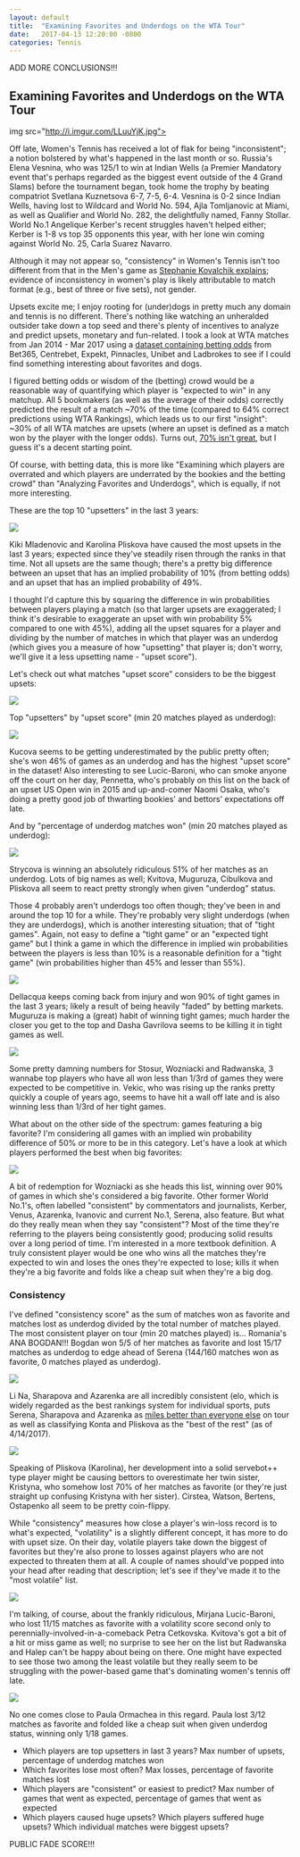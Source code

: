 ```yaml
---
layout: default
title:  "Examining Favorites and Underdogs on the WTA Tour"
date:   2017-04-13 12:20:00 -0800
categories: Tennis
---
```


ADD MORE CONCLUSIONS!!!

<h2>Examining Favorites and Underdogs on the WTA Tour</h2>

img src="http://i.imgur.com/LLuuYjK.jpg">

Off late, Women's Tennis has received a lot of flak for being "inconsistent"; a notion bolstered by what's happened in the last month or so. Russia's Elena Vesnina, who was 125/1 to win at Indian Wells (a Premier Mandatory event that's perhaps regarded as the biggest event outside of the 4 Grand Slams) before the tournament began, took home the trophy by beating compatriot Svetlana Kuznetsova 6-7, 7-5, 6-4. Vesnina is 0-2 since Indian Wells, having lost to Wildcard and World No. 594, Ajla Tomljanovic at Miami, as well as Qualifier and World No. 282, the delightfully named, Fanny Stollar. World No.1 Angelique Kerber's recent struggles haven't helped either; Kerber is 1-8 vs top 35 opponents this year, with her lone win coming against World No. 25, Carla Suarez Navarro.

Although it may not appear so, "consistency" in Women's Tennis isn't too different from that in the Men's game as <a href="https://www.sciencedaily.com/releases/2015/08/150809170256.htm">Stephanie Kovalchik explains</a>; evidence of inconsistency in women's play is likely attributable to match format (e.g., best of three or five sets), not gender.

Upsets excite me; I enjoy rooting for (under)dogs in pretty much any domain and tennis is no different. There's nothing like watching an unheralded outsider take down a top seed and there's plenty of incentives to analyze and predict upsets, monetary and fun-related. I took a look at WTA matches from Jan 2014 - Mar 2017 using a <a href="https://github.com/skoval/deuce/blob/master/data/wta_odds.RData">dataset containing betting odds</a> from Bet365, Centrebet, Expekt, Pinnacles, Unibet and Ladbrokes to see if I could find something interesting about favorites and dogs.

I figured betting odds or wisdom of the (betting) crowd would be a reasonable way of quantifying which player is "expected to win" in any matchup. All 5 bookmakers (as well as the average of their odds) correctly predicted the result of a match ~70% of the time (compared to 64% correct predictions using WTA Rankings), which leads us to our first "insight": ~30% of all WTA matches are upsets (where an upset is defined as a match won by the player with the longer odds). Turns out, <a href="http://www.tennisabstract.com/blog/2017/01/15/measuring-the-performance-of-tennis-prediction-models/">70% isn't great</a>, but I guess it's a decent starting point.

Of course, with betting data, this is more like "Examining which players are overrated and which players are underrated by the bookies and the betting crowd" than "Analyzing Favorites and Underdogs", which is equally, if not more interesting.

These are the top 10 "upsetters" in the last 3 years:

<img src="http://i.imgur.com/0hVrfI5.png">

Kiki Mladenovic and Karolina Pliskova have caused the most upsets in the last 3 years; expected since they've steadily risen through the ranks in that time. Not all upsets are the same though; there's a pretty big difference between an upset that has an implied probability of 10% (from betting odds) and an upset that has an implied probability of 49%. 

I thought I'd capture this by squaring the difference in win probabilities between players playing a match (so that larger upsets are exaggerated; I think it's desirable to exaggerate an upset with win probability 5% compared to one with 45%), adding all the upset squares for a player and dividing by the number of matches in which that player was an underdog (which gives you a measure of how "upsetting" that player is; don't worry, we'll give it a less upsetting name - "upset score").

Let's check out what matches "upset score" considers to be the biggest upsets:

<img src="http://i.imgur.com/aadTc4j.png">

Top "upsetters" by "upset score" (min 20 matches played as underdog):

<img src="http://i.imgur.com/wqSUsrz.png">

Kucova seems to be getting underestimated by the public pretty often; she's won 46% of games as an underdog and has the highest "upset score" in the dataset! Also interesting to see Lucic-Baroni, who can smoke anyone off the court on her day, Pennetta, who's probably on this list on the back of an upset US Open win in 2015 and up-and-comer Naomi Osaka, who's doing a pretty good job of thwarting bookies' and bettors' expectations off late.

And by "percentage of underdog matches won" (min 20 matches played as underdog):

<img src="http://i.imgur.com/aDscAbl.png">

Strycova is winning an absolutely ridiculous 51% of her matches as an underdog. Lots of big names as well; Kvitova, Muguruza, Cibulkova and Pliskova all seem to react pretty strongly when given "underdog" status.

Those 4 probably aren't underdogs too often though; they've been in and around the top 10 for a while. They're probably very slight underdogs (when they are underdogs), which is another interesting situation; that of "tight games". Again, not easy to define a "tight game" or an "expected tight game" but I think a game in which the difference in implied win probabilities between the players is less than 10% is a reasonable definition for a "tight game" (win probabilities higher than 45% and lesser than 55%).

<img src="http://i.imgur.com/LMYO1M5.png">

Dellacqua keeps coming back from injury and won 90% of tight games in the last 3 years; likely a result of being heavily "faded" by betting markets. Muguruza is making a (great) habit of winning tight games; much harder the closer you get to the top and Dasha Gavrilova seems to be killing it in tight games as well.

<img src="http://i.imgur.com/6qKs4vx.png">

Some pretty damning numbers for Stosur, Wozniacki and Radwanska, 3 wannabe top players who have all won less than 1/3rd of games they were expected to be competitive in. Vekic, who was rising up the ranks pretty quickly a couple of years ago, seems to have hit a wall off late and is also winning less than 1/3rd of her tight games.

What about on the other side of the spectrum: games featuring a big favorite? I'm considering all games with an implied win probability difference of 50% or more to be in this category. Let's have a look at which players performed the best when big favorites:

<img src="http://i.imgur.com/9TvKhzo.png">

A bit of redemption for Wozniacki as she heads this list, winning over 90% of games in which she's considered a big favorite. Other former World No.1's, often labelled "consistent" by commentators and journalists, Kerber, Venus, Azarenka, Ivanovic and current No.1, Serena, also feature. But what do they really mean when they say "consistent"? Most of the time they're referring to the players being consistently good; producing solid results over a long period of time. I'm interested in a more textbook definition. A truly consistent player would be one who wins all the matches they're expected to win and loses the ones they're expected to lose; kills it when they're a big favorite and folds like a cheap suit when they're a big dog. 

<b><h3>Consistency</h3></b>

I've defined "consistency score" as the sum of matches won as favorite and matches lost as underdog divided by the total number of matches played. The most consistent player on tour (min 20 matches played) is... Romania's ANA BOGDAN!!! Bogdan won 5/5 of her matches as favorite and lost 15/17 matches as underdog to edge ahead of Serena (144/160 matches won as favorite, 0 matches played as underdog).

<img src="http://i.imgur.com/lX9Z8BY.png">

Li Na, Sharapova and Azarenka are all incredibly consistent (elo, which is widely regarded as the best rankings system for individual sports, puts Serena, Sharapova and Azarenka as <a href="http://tennisabstract.com/reports/wta_elo_ratings.html">miles better than everyone else</a> on tour as well as classifying Konta and Pliskova as the "best of the rest" (as of 4/14/2017).

<img src="http://i.imgur.com/9zyO8tq.png">

Speaking of Pliskova (Karolina), her development into a solid servebot++ type player might be causing bettors to overestimate her twin sister, Kristyna, who somehow lost 70% of her matches as favorite (or they're just straight up confusing Kristyna with her sister). Cirstea, Watson, Bertens, Ostapenko all seem to be pretty coin-flippy.

While "consistency" measures how close a player's win-loss record is to what's expected, "volatility" is a slightly different concept, it has more to do with upset size. On their day, volatile players take down the biggest of favorites but they're also prone to losses against players who are not expected to threaten them at all. A couple of names should've popped into your head after reading that description; let's see if they've made it to the "most volatile" list.

<img src="http://i.imgur.com/8AGuF3Q.png">

I'm talking, of course, about the frankly ridiculous, Mirjana Lucic-Baroni, who lost 11/15 matches as favorite with a volatility score second only to perennially-involved-in-a-comeback Petra Cetkovska. Kvitova's got a bit of a hit or miss game as well; no surprise to see her on the list but Radwanska and Halep can't be happy about being on there. One might have expected to see those two among the least volatile but they really seem to be struggling with the power-based game that's dominating women's tennis off late.

<img src="http://i.imgur.com/0eCn0G7.png">

No one comes close to Paula Ormachea in this regard. Paula lost 3/12 matches as favorite and folded like a cheap suit when given underdog status, winning only 1/18 games.

- Which players are top upsetters in last 3 years? Max number of upsets, percentage of underdog matches won
- Which favorites lose most often? Max losses, percentage of favorite matches lost
- Which players are "consistent" or easiest to predict? Max number of games that went as expected, percentage of games that went as expected
- Which players caused huge upsets? Which players suffered huge upsets? Which individual matches were biggest upsets?

PUBLIC FADE SCORE!!!
